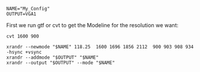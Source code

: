 ```
NAME="My_Config"
OUTPUT=VGA1
```

First we run gtf or cvt to get the Modeline for the resolution we want:
```
cvt 1600 900
```

```
xrandr --newmode "$NAME" 118.25  1600 1696 1856 2112  900 903 908 934 -hsync +vsync
xrandr --addmode "$OUTPUT" "$NAME"
xrandr --output "$OUTPUT" --mode "$NAME"
```